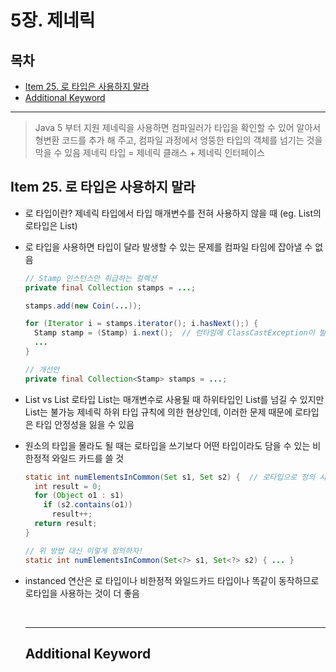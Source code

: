 # 5장. 제네릭

## 목차

- [Item 25. 로 타입은 사용하지 말라](#Item-25-로-타입은-사용하지-말라)
- [Additional Keyword](#Additional-Keyword)

---

> Java 5 부터 지원
> 제네릭을 사용하면 컴파일러가 타입을 확인할 수 있어 알아서 형변환 코드를 추가 해 주고, 컴파일 과정에서 엉뚱한 타입의 객체를 넘기는 것을 막을 수 있음
> 제네릭 타입 = 제네릭 클래스 + 제네릭 인터페이스

## Item 25. 로 타입은 사용하지 말라

* 로 타입이란?
  제네릭 타입에서 타입 매개변수를 전혀 사용하지 않을 때 (eg. List<E>의 로타입은 List)

* 로 타입을 사용하면 타입이 달라 발생할 수 있는 문제를 컴파일 타임에 잡아낼 수 없음

  ```java
  // Stamp 인스턴스만 취급하는 컬렉션
  private final Collection stamps = ...;
  
  stamps.add(new Coin(...));
  
  for (Iterator i = stamps.iterator(); i.hasNext();) {
    Stamp stamp = (Stamp) i.next();  // 런타임에 ClassCastException이 발생하지만 컴파일 타임에 발견 불가
    ...
  } 
  
  // 개선안
  private final Collection<Stamp> stamps = ...;
  ```

* List vs List<Object>
  로타입 List는 매개변수로 사용될 때 하위타입인 List<String>를 넘길 수 있지만 List<Object>는 불가능
  제네릭 하위 타입 규칙에 의한 현상인데, 이러한 문제 때문에 로타입은 타입 안정성을 잃을 수 있음

* 원소의 타입을 몰라도 될 때는 로타입을 쓰기보다 어떤 타입이라도 담을 수 있는 비한정적 와일드 카드를 쓸 것

  ```java
  static int numElementsInCommon(Set s1, Set s2) {  // 로타입으로 정의 시 s1, s2의 타입이 다르면 문제 발생
    int result = 0;
    for (Object o1 : s1)
      if (s2.contains(o1))
        result++;
    return result;
  }
  
  // 위 방법 대신 이렇게 정의하자!
  static int numElementsInCommon(Set<?> s1, Set<?> s2) { ... }
  ```

* instanced 연산은 로 타입이나 비한정적 와일드카드 타입이나 똑같이 동작하므로 로타입을 사용하는 것이 더 좋음

<br>

---

## Additional Keyword

### 

